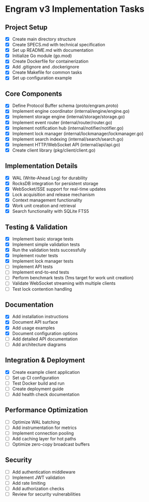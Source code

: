 # Engram v3 Implementation Tasks

## Project Setup
- [x] Create main directory structure
- [x] Create SPECS.md with technical specification
- [x] Set up README.md with documentation
- [x] Initialize Go module (go.mod)
- [x] Create Dockerfile for containerization
- [x] Add .gitignore and .dockerignore
- [x] Create Makefile for common tasks
- [x] Set up configuration example

## Core Components
- [x] Define Protocol Buffer schema (proto/engram.proto)
- [x] Implement engine coordinator (internal/engine/engine.go)
- [x] Implement storage engine (internal/storage/storage.go)
- [x] Implement event router (internal/router/router.go)
- [x] Implement notification hub (internal/notifier/notifier.go)
- [x] Implement lock manager (internal/lockmanager/lockmanager.go)
- [x] Implement search indexing (internal/search/search.go)
- [x] Implement HTTP/WebSocket API (internal/api/api.go)
- [x] Create client library (pkg/client/client.go)

## Implementation Details
- [x] WAL (Write-Ahead Log) for durability
- [x] RocksDB integration for persistent storage
- [x] WebSocket/SSE support for real-time updates
- [x] Lock acquisition and release mechanism
- [x] Context management functionality
- [x] Work unit creation and retrieval
- [x] Search functionality with SQLite FTS5

## Testing & Validation
- [x] Implement basic storage tests
- [x] Implement simple validation tests
- [x] Run the validation tests successfully
- [x] Implement router tests
- [x] Implement lock manager tests
- [ ] Implement API tests
- [ ] Implement end-to-end tests
- [ ] Perform benchmark tests (1ms target for work unit creation)
- [ ] Validate WebSocket streaming with multiple clients
- [ ] Test lock contention handling

## Documentation
- [x] Add installation instructions
- [x] Document API surface
- [x] Add usage examples
- [x] Document configuration options
- [ ] Add detailed API documentation
- [ ] Add architecture diagrams

## Integration & Deployment
- [x] Create example client application
- [ ] Set up CI configuration
- [ ] Test Docker build and run
- [ ] Create deployment guide
- [ ] Add health check documentation

## Performance Optimization
- [ ] Optimize WAL batching
- [ ] Add instrumentation for metrics
- [ ] Implement connection pooling
- [ ] Add caching layer for hot paths
- [ ] Optimize zero-copy broadcast buffers

## Security
- [ ] Add authentication middleware
- [ ] Implement JWT validation
- [ ] Add rate limiting
- [ ] Add authorization checks
- [ ] Review for security vulnerabilities